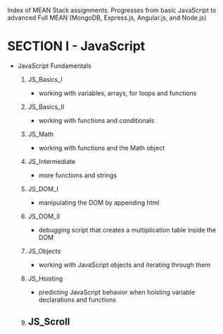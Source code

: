 Index of MEAN Stack assignments.  Progresses from basic JavaScript to advanced Full MEAN (MongoDB, Express.js, Angular.js, and Node.js)

SECTION I - JavaScript
===========================================================================

- JavaScript Fundamentals

	1. JS_Basics_I
		- working with variables, arrays, for loops and functions

	2. JS_Basics_II
		- working with functions and conditionals

	3. JS_Math
		- working with functions and the Math object

	4. JS_Intermediate
		- more functions and strings

	5. JS_DOM_I
		- manipulating the DOM by appending html

	6. JS_DOM_II
		- debugging script that creates a multiplication table inside the DOM

	7. JS_Objects
		- working with JavaScript objects and iterating through them

	8. JS_Hoisting
		- predicting JavaScript behavior when hoisting variable declarations and functions

	9. JS_Scroll
		- 